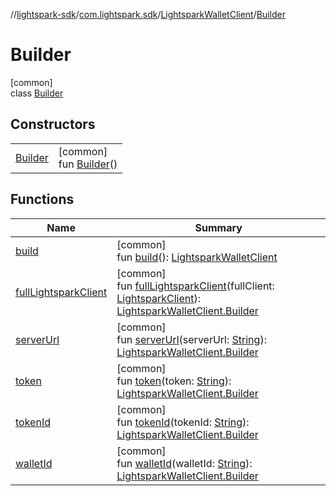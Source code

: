 //[lightspark-sdk](../../../../index.md)/[com.lightspark.sdk](../../index.md)/[LightsparkWalletClient](../index.md)/[Builder](index.md)

# Builder

[common]\
class [Builder](index.md)

## Constructors

| | |
|---|---|
| [Builder](-builder.md) | [common]<br>fun [Builder](-builder.md)() |

## Functions

| Name | Summary |
|---|---|
| [build](build.md) | [common]<br>fun [build](build.md)(): [LightsparkWalletClient](../index.md) |
| [fullLightsparkClient](full-lightspark-client.md) | [common]<br>fun [fullLightsparkClient](full-lightspark-client.md)(fullClient: [LightsparkClient](../../-lightspark-client/index.md)): [LightsparkWalletClient.Builder](index.md) |
| [serverUrl](server-url.md) | [common]<br>fun [serverUrl](server-url.md)(serverUrl: [String](https://kotlinlang.org/api/latest/jvm/stdlib/kotlin/-string/index.html)): [LightsparkWalletClient.Builder](index.md) |
| [token](token.md) | [common]<br>fun [token](token.md)(token: [String](https://kotlinlang.org/api/latest/jvm/stdlib/kotlin/-string/index.html)): [LightsparkWalletClient.Builder](index.md) |
| [tokenId](token-id.md) | [common]<br>fun [tokenId](token-id.md)(tokenId: [String](https://kotlinlang.org/api/latest/jvm/stdlib/kotlin/-string/index.html)): [LightsparkWalletClient.Builder](index.md) |
| [walletId](wallet-id.md) | [common]<br>fun [walletId](wallet-id.md)(walletId: [String](https://kotlinlang.org/api/latest/jvm/stdlib/kotlin/-string/index.html)): [LightsparkWalletClient.Builder](index.md) |

